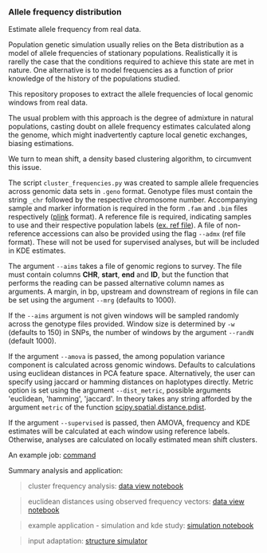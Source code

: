 ### Allele frequency distribution

Estimate allele frequency from real data. 

Population genetic simulation usually relies on the Beta distribution as a model 
of allele frequencies of stationary populations. Realistically it is rarelly the 
case that the conditions required to achieve this state are met in nature. 
One alternative is to model frequencies as a function of prior knowledge of 
the history of the populations studied.

This repository proposes to extract the allele frequencies of local genomic windows from real data.

The usual problem with this approach is the degree of admixture in natural populations,
casting doubt on allele frequency estimates calculated along the genome, which might
inadvertently capture local genetic exchanges, biasing estimations.

We turn to mean shift, a density based clustering algorithm, to circumvent this issue.

The script `cluster_frequencies.py` was created to sample 
allele frequencies across genomic data sets in `.geno` format. Genotype files must 
contain the string `_chr` followed by the respective chromosome number. Accompanying sample and
marker information is required in the form `.fam` and `.bim` files respectively 
([plink](http://zzz.bwh.harvard.edu/plink/) format). A reference file is required, 
indicating samples to use and their respective population labels ([ex. ref file](https://github.com/SantosJGND/Galaxy_KDE_classifier/blob/master/Simulation_test/refs_sim.txt)).
A file of non-reference accessions can also be provided using the flag `--admx` (ref file format). 
These will not be used for supervised analyses, but will be included in KDE estimates. 

The argument `--aims` takes a file of genomic regions to survey. The file must contain
columns **CHR**, **start**, **end** and **ID**, but the function that performs the reading
can be passed alternative column names as arguments. A margin, in bp, upstream and 
downstream of regions in file can be set using the argument `--mrg` (defaults to 1000).

If the `--aims` argument is not given windows will be sampled randomly across the genotype files provided. 
Window size is determined by `-w` (defaults to 150) in SNPs, the number of windows by the argument 
`--randN` (default 1000). 

If the argument `--amova` is passed, the among population variance component is calculated
across genomic windows. Defaults to calculations using euclidean distances in PCA feature space.
Alternatively, the user can specify using jaccard or hamming distances on haplotypes directly.
Metric option is set using the argument `--dist_metric`, possible arguments 'euclidean, 'hamming', 'jaccard'.
In theory takes any string afforded by the argument `metric` of the function 
[scipy.spatial.distance.pdist](https://docs.scipy.org/doc/scipy/reference/generated/scipy.spatial.distance.pdist.html).

If the argument `--supervised` is passed, then AMOVA, frequency and KDE estimates will 
be calculated at each window using reference labels. Otherwise, analyses are 
calculated on locally estimated mean shift clusters. 

An example job: [command](CLshape_command.txt)

Summary analysis and application:

>cluster frequency analysis: [data view notebook](https://nbviewer.jupyter.org/github/SantosJGND/Tools_and_toys/blob/master/Cluster_shape/Notebooks/cluster_freqs.ipynb)

>euclidean distances using observed frequency vectors: [data view notebook](https://nbviewer.jupyter.org/github/SantosJGND/Tools_and_toys/blob/master/Cluster_shape/Notebooks/Euclidian_to_fst.ipynb)

>example application - simulation and kde study: [simulation notebook](https://nbviewer.jupyter.org/github/SantosJGND/Tools_and_toys/blob/master/Cluster_shape/Notebooks/custom_manipulation.ipynb)

>input adaptation: [structure simulator](https://nbviewer.jupyter.org/github/SantosJGND/Tools_and_toys/blob/master/Cluster_shape/Notebooks/Structure_simulator.ipynb)
